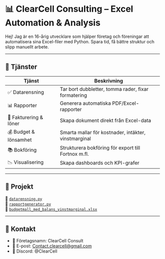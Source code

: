 # 📊 ClearCell Consulting – Excel Automation & Analysis

Hej! Jag är en 16-årig utvecklare som hjälper företag och föreningar att automatisera sina Excel-filer med Python. Spara tid, få bättre struktur och slipp manuellt arbete.

---

## 💼 Tjänster

| Tjänst | Beskrivning |
|--------|-------------|
| ✅ Datarensning | Tar bort dubbletter, tomma rader, fixar formatering |
| 📊 Rapporter | Generera automatiska PDF/Excel-rapporter |
| 🧾 Fakturering & löner | Skapa dokument direkt från Excel-data |
| 💰 Budget & lönsamhet | Smarta mallar för kostnader, intäkter, vinstmarginal |
| 📚 Bokföring | Strukturera bokföring för export till Fortnox m.fl. |
| 📉 Visualisering | Skapa dashboards och KPI-grafer |

---

## 🧪 Projekt

🔹 [`datarensning.py`](projektexempel/datarensning.py)  
🔹 [`rapportgenerator.py`](projektexempel/rapportgenerator.py)  
🔹 [`budgetmall_med_balans_vinstmarginal.xlsx`](projektexempel/budgetmall_med_balans_vinstmarginal.xlsx)

---

## 📩 Kontakt

- 💼 Företagsnamn: ClearCell Consult
- 📧 E-post: Contact.clearcell@gmail.com   
- 💬 Discord: @ClearCell

  



<!---
ClearcellConsult/ClearcellConsult is a ✨ special ✨ repository because its `README.md` (this file) appears on your GitHub profile.
You can click the Preview link to take a look at your changes.
--->
